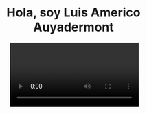 <div align="center" >
<h1>Hola, soy Luis Americo Auyadermont</h1>
 <img src="https://drive.google.com/file/d/1MZhOlyQNK8RiaF_I7WGLCWIjib_MU2So/view?usp=drive_link" alt="" srcset="">
   <video src="https://drive.google.com/file/d/1z2fKzJZMKLX-lK7T2l9fl1n30xZbDvCS/view?usp=drive_link">Prueba</video>
</div>


